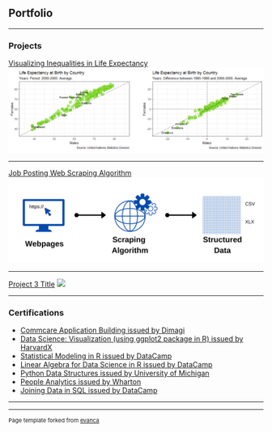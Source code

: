 ## Portfolio

---

### Projects 

[Visualizing Inequalities in Life Expectancy](/sample_page)
<img src="images/lifeexp.png?raw=true"/>

---
[Job Posting Web Scraping Algorithm](/pdf/sample_presentation.pdf)
<img src="images/webscr.png?raw=true"/>

---
[Project 3 Title](http://example.com/)
<img src="images/dummy_thumbnail.jpg?raw=true"/>

---

### Certifications

- <a href="https://academy.dimagi.com/certificates/71f5ce1877cc4b22a59bcd70d0b7c92c">Commcare Application Building issued by Dimagi</a>
- <a href="https://courses.edx.org/certificates/41972a311eeb4a85a222adaf15a2b00b">Data Science: Visualization (using ggplot2 package in R) issued by HarvardX</a>
- <a href="https://www.datacamp.com/statement-of-accomplishment/course/0ecbd5ab632d22466bef8884971672b3b9e8c4b3">Statistical Modeling in R issued by DataCamp</a> 
- <a href="https://www.datacamp.com/statement-of-accomplishment/course/0ed82b87c75601dd7d0beb4e895492ccd9c4a000">Linear Algebra for Data Science in R issued by DataCamp</a>
- <a href="https://www.coursera.org/account/accomplishments/certificate/F77CDA8ZQUXK">Python Data Structures issued by University of Michigan</a>
- <a href="https://www.coursera.org/account/accomplishments/certificate/KEXYDB5LRMF2">People Analytics issued by Wharton</a> 
- <a href="https://www.datacamp.com/statement-of-accomplishment/course/6ad2306fe61101d87cff5c0dd7fdaad77b026ad4">Joining Data in SQL issued by DataCamp</a> 

---




---
<p style="font-size:11px">Page template forked from <a href="https://github.com/evanca/quick-portfolio">evanca</a></p>
<!-- Remove above link if you don't want to attibute -->
